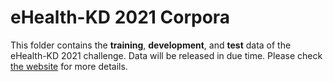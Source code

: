 # eHealth-KD 2021 Corpora

This folder contains the **training**, **development**, and **test** data of the eHealth-KD 2021 challenge.
Data will be released in due time.
Please check [the website](https://ehealthkd.github.io/2021) for more details.
